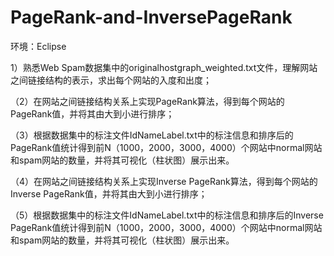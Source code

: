 # PageRank-and-InversePageRank
环境：Eclipse  

1）熟悉Web Spam数据集中的originalhostgraph_weighted.txt文件，理解网站之间链接结构的表示，求出每个网站的入度和出度；  

（2）在网站之间链接结构关系上实现PageRank算法，得到每个网站的PageRank值，并将其由大到小进行排序；  

（3）根据数据集中的标注文件IdNameLabel.txt中的标注信息和排序后的PageRank值统计得到前N（1000，2000，3000，4000）个网站中normal网站和spam网站的数量，并将其可视化（柱状图）展示出来。  

（4）在网站之间链接结构关系上实现Inverse PageRank算法，得到每个网站的Inverse PageRank值，并将其由大到小进行排序；  

（5）根据数据集中的标注文件IdNameLabel.txt中的标注信息和排序后的Inverse PageRank值统计得到前N（1000，2000，3000，4000）个网站中normal网站和spam网站的数量，并将其可视化（柱状图）展示出来。  
